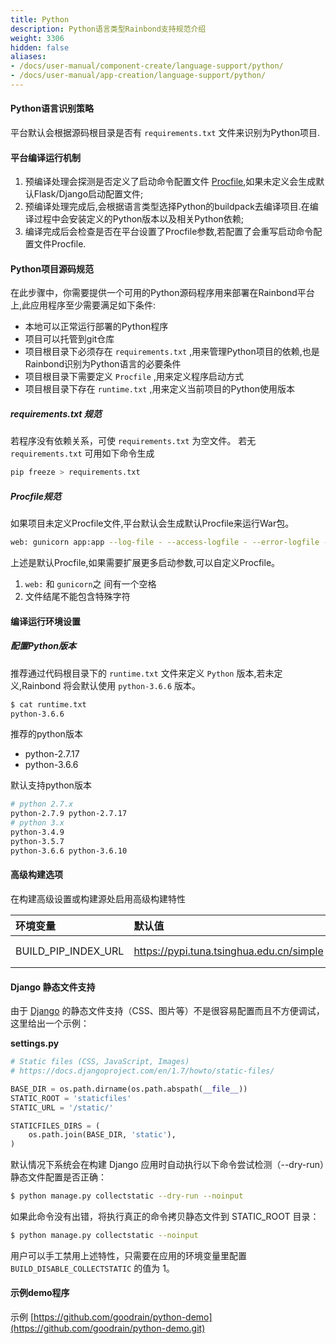 ```yaml
---
title: Python
description: Python语言类型Rainbond支持规范介绍
weight: 3306
hidden: false
aliases:
- /docs/user-manual/component-create/language-support/python/
- /docs/user-manual/app-creation/language-support/python/
---
```


#### Python语言识别策略
平台默认会根据源码根目录是否有 `requirements.txt` 文件来识别为Python项目.

#### 平台编译运行机制
1. 预编译处理会探测是否定义了启动命令配置文件 [Procfile](../procfile/),如果未定义会生成默认Flask/Django启动配置文件;
2. 预编译处理完成后,会根据语言类型选择Python的buildpack去编译项目.在编译过程中会安装定义的Python版本以及相关Python依赖;
3. 编译完成后会检查是否在平台设置了Procfile参数,若配置了会重写启动命令配置文件Procfile.

#### Python项目源码规范

在此步骤中，你需要提供一个可用的Python源码程序用来部署在Rainbond平台上,此应用程序至少需要满足如下条件:

- 本地可以正常运行部署的Python程序  
- 项目可以托管到git仓库  
- 项目根目录下必须存在 `requirements.txt` ,用来管理Python项目的依赖,也是Rainbond识别为Python语言的必要条件  
- 项目根目录下需要定义 `Procfile` ,用来定义程序启动方式
- 项目根目录下存在 `runtime.txt` ,用来定义当前项目的Python使用版本  

##### requirements.txt 规范

若程序没有依赖关系，可使 `requirements.txt` 为空文件。
若无 `requirements.txt` 可用如下命令生成

```bash
pip freeze > requirements.txt
```

##### Procfile规范

如果项目未定义Procfile文件,平台默认会生成默认Procfile来运行War包。

```bash
web: gunicorn app:app --log-file - --access-logfile - --error-logfile -
```

上述是默认Procfile,如果需要扩展更多启动参数,可以自定义Procfile。

1. `web:` 和 `gunicorn`之 间有一个空格
2. 文件结尾不能包含特殊字符


#### 编译运行环境设置

##### 配置Python版本

推荐通过代码根目录下的 `runtime.txt` 文件来定义 `Python` 版本,若未定义,Rainbond 将会默认使用 `python-3.6.6` 版本。

```bash
$ cat runtime.txt
python-3.6.6
```

推荐的python版本

- python-2.7.17
- python-3.6.6

默认支持python版本

```bash
# python 2.7.x
python-2.7.9 python-2.7.17
# python 3.x
python-3.4.9
python-3.5.7
python-3.6.6 python-3.6.10
``` 


#### 高级构建选项

在构建高级设置或构建源处启用高级构建特性

| 环境变量     | 默认值        | 说明                     |
| :------- | :----------- | :----------------------- |
| BUILD_PIP_INDEX_URL|https://pypi.tuna.tsinghua.edu.cn/simple| Pypi源                    |

#### Django 静态文件支持

由于 [Django](https://www.djangoproject.com/) 的静态文件支持（CSS、图片等）不是很容易配置而且不方便调试，这里给出一个示例：

**settings.py**

```python
# Static files (CSS, JavaScript, Images)
# https://docs.djangoproject.com/en/1.7/howto/static-files/

BASE_DIR = os.path.dirname(os.path.abspath(__file__))
STATIC_ROOT = 'staticfiles'
STATIC_URL = '/static/'

STATICFILES_DIRS = (
    os.path.join(BASE_DIR, 'static'),
)
```

默认情况下系统会在构建 Django 应用时自动执行以下命令尝试检测（--dry-run）静态文件配置是否正确：

```bash
$ python manage.py collectstatic --dry-run --noinput
```

如果此命令没有出错，将执行真正的命令拷贝静态文件到 STATIC_ROOT 目录：

```bash
$ python manage.py collectstatic --noinput
```

用户可以手工禁用上述特性，只需要在应用的环境变量里配置 `BUILD_DISABLE_COLLECTSTATIC` 的值为 1。

#### 示例demo程序

示例 [https://github.com/goodrain/python-demo](https://github.com/goodrain/python-demo.git)

